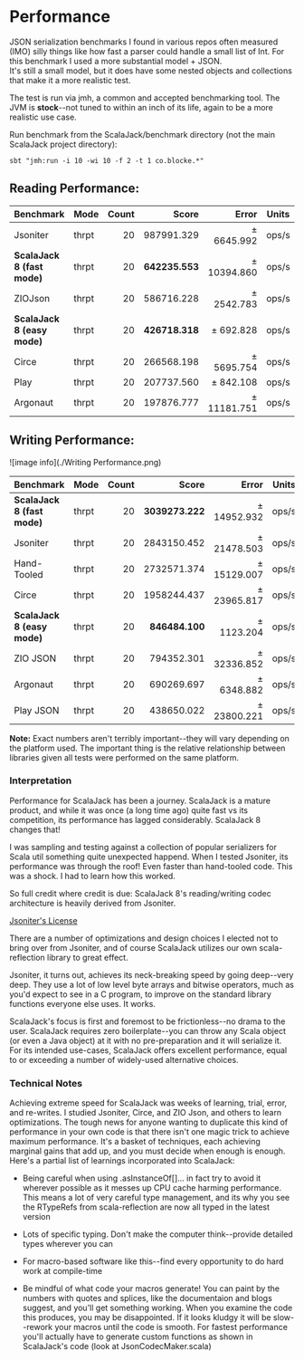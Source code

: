 # Performance

JSON serialization benchmarks I found in various repos often measured (IMO) silly things like how fast 
a parser could handle a small list of Int.  For this benchmark I used a more substantial model + JSON.  
It's still a small model, but it does have some nested objects and collections that make it a more
realistic test.

The test is run via jmh, a common and accepted benchmarking tool.  The JVM is **stock**--not tuned to 
within an inch of its life, again to be a more realistic use case.

Run benchmark from the ScalaJack/benchmark directory (not the main ScalaJack project directory): 
```
sbt "jmh:run -i 10 -wi 10 -f 2 -t 1 co.blocke.*"
```

## Reading Performance:

| Benchmark        | Mode  | Count  |           Score |        Error | Units |
|------------------|-------|-------:|----------------:|-------------:|-------|
| Jsoniter         | thrpt |  20    |     987991.329  |  ±  6645.992 | ops/s |
| **ScalaJack 8 (fast mode)**  | thrpt |  20    |   **642235.553**|  ± 10394.860 | ops/s |
| ZIOJson          | thrpt |  20    |     586716.228  |  ±  2542.783 | ops/s |
| **ScalaJack 8 (easy mode)**  | thrpt |  20    |   **426718.318**|  ±   692.828 | ops/s |
| Circe            | thrpt |  20    |     266568.198  |  ±  5695.754 | ops/s |
| Play             | thrpt |  20    |     207737.560  |  ±   842.108 | ops/s |
| Argonaut         | thrpt |  20    |     197876.777  |  ± 11181.751 | ops/s |

## Writing Performance:

![image info](./Writing Performance.png)

| Benchmark        | Mode  | Count  |           Score |        Error | Units |
|------------------|-------|-------:|----------------:|-------------:|-------|
|**ScalaJack 8 (fast mode)**   | thrpt |  20    | **3039273.222** |  ± 14952.932 | ops/s |
| Jsoniter         | thrpt |  20    |     2843150.452 |  ± 21478.503 | ops/s |
| Hand-Tooled      | thrpt |  20    |     2732571.374 |  ± 15129.007 | ops/s |
| Circe            | thrpt |  20    |     1958244.437 |  ± 23965.817 | ops/s |
|**ScalaJack 8 (easy mode)**   | thrpt |  20    | **846484.100** |  ± 1123.204 | ops/s |
| ZIO JSON         | thrpt |  20    |      794352.301 |  ± 32336.852 | ops/s |
| Argonaut         | thrpt |  20    |      690269.697 |  ±  6348.882 | ops/s |
| Play JSON        | thrpt |  20    |      438650.022 |  ± 23800.221 | ops/s |

**Note:** Exact numbers aren't terribly important--they will vary depending on the platform
used.  The important thing is the relative relationship between libraries given all tests
were performed on the same platform.

### Interpretation

Performance for ScalaJack has been a journey.  ScalaJack is a mature product, and while it
was once (a long time ago) quite fast vs its competition, its performance has lagged
considerably.  ScalaJack 8 changes that!  

I was sampling and testing against a collection of popular serializers for Scala util
something quite unexpected happend.  When I tested Jsoniter, its performance was through
the roof!  Even faster than hand-tooled code.  This was a shock.  I had to learn how this
worked.

So full credit where credit is due:  ScalaJack 8's reading/writing codec architecture 
is heavily derived from Jsoniter.

[Jsoniter's License](https://github.com/plokhotnyuk/jsoniter-scala/blob/af23cf65a70d48834b8fecb792cc333b23409c6f/LICENSE)

There are a number of optimizations and design choices I elected not to bring over from
Jsoniter, and of course ScalaJack utilizes our own scala-reflection library to great effect.

Jsoniter, it turns out, achieves its neck-breaking speed by going deep--very deep.  They
use a lot of low level byte arrays and bitwise operators, much as you'd expect to see in 
a C program, to improve on the standard library functions everyone else uses.  It works.

ScalaJack's focus is first and foremost to be frictionless--no drama to the user.  ScalaJack requires 
zero boilerplate--you can throw any Scala object (or even a Java object) at it with no pre-preparation 
and it will serialize it.  For its intended use-cases, ScalaJack offers excellent performance, equal
to or exceeding a number of widely-used alternative choices.

### Technical Notes

Achieving extreme speed for ScalaJack was weeks of learning, trial, error,
and re-writes.  I studied Jsoniter, Circe, and ZIO Json, and others to learn optimizations.
The tough news for anyone wanting to duplicate this kind of performance in your own code 
is that there isn't one magic trick to achieve maximum performance.  It's a basket 
of techniques, each achieving marginal gains that add up, and you must decide when enough
is enough.  Here's a partial list of learnings incorporated into ScalaJack:

* Being careful when using .asInstanceOf[]... in fact try to avoid it wherever possible 
  as it messes up CPU cache harming performance.  This means a lot of very careful type
  management, and its why you see the RTypeRefs from scala-reflection are now all typed
  in the latest version

* Lots of specific typing.  Don't make the computer think--provide detailed types wherever 
  you can

* For macro-based software like this--find every opportunity to do hard work at 
  compile-time

* Be mindful of what code your macros generate!  You can paint by the numbers with quotes and
  splices, like the documentaion and blogs suggest, and you'll get something working. When you
  examine the code this produces, you may be disappointed. If it looks kludgy it will be slow--rework
  your macros until the code is smooth.  For fastest performance you'll actually have to generate
  custom functions as shown in ScalaJack's code (look at JsonCodecMaker.scala)